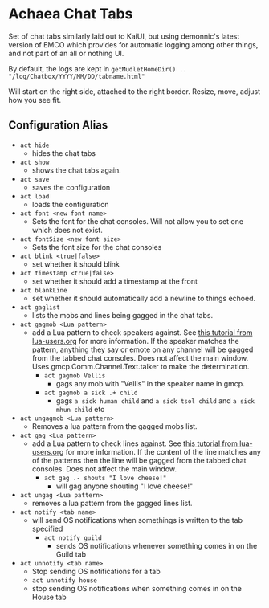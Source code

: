 # Achaea Chat Tabs

Set of chat tabs similarly laid out to KaiUI, but using demonnic's latest version of EMCO which provides for automatic logging among other things, and not part of an all or nothing UI.

By default, the logs are kept in `getMudletHomeDir() .. "/log/Chatbox/YYYY/MM/DD/tabname.html"`

Will start on the right side, attached to the right border. Resize, move, adjust how you see fit.

## Configuration Alias

* `act hide`
  * hides the chat tabs
* `act show`
  * shows the chat tabs again.
* `act save`
  * saves the configuration
* `act load`
  * loads the configuration
* `act font <new font name>`
  * Sets the font for the chat consoles. Will not allow you to set one which does not exist.
* `act fontSize <new font size>`
  * Sets the font size for the chat consoles
* `act blink <true|false>`
  * set whether it should blink
* `act timestamp <true|false>`
  * set whether it should add a timestamp at the front
* `act blankLine`
  * set whether it should automatically add a newline to things echoed.
* `act gaglist`
  * lists the mobs and lines being gagged in the chat tabs.
* `act gagmob <Lua pattern>`
  * add a Lua pattern to check speakers against. See [this tutorial from lua-users.org](http://lua-users.org/wiki/PatternsTutorial) for more information. If the speaker matches the pattern, anything they say or emote on any channel will be gagged from the tabbed chat consoles. Does not affect the main window. Uses gmcp.Comm.Channel.Text.talker to make the determination.
    * `act gagmob Vellis`
      * gags any mob with "Vellis" in the speaker name in gmcp.
    * `act gagmob a sick .+ child`
      * gags `a sick human child` and `a sick tsol child` and `a sick mhun child` etc
* `act ungagmob <Lua pattern>`
  * Removes a lua pattern from the gagged mobs list.
* `act gag <Lua pattern>`
  * add a Lua pattern to check lines against. See [this tutorial from lua-users.org](http://lua-users.org/wiki/PatternsTutorial) for more information. If the content of the line matches any of the patterns then the line will be gagged from the tabbed chat consoles. Does not affect the main window.
    * `act gag .- shouts "I love cheese!"`
      * will gag anyone shouting "I love cheese!"
* `act ungag <Lua pattern>`
  * removes a lua pattern from the gagged lines list.
* `act notify <tab name>`
  * will send OS notifications when somethings is written to the tab specified
    * `act notify guild`
      * sends OS notifications whenever something comes in on the Guild tab
* `act unnotify <tab name>`
  * Stop sending OS notifications for a tab
   * `act unnotify house`
    * stop sending OS notifications when something comes in on the House tab
